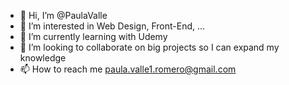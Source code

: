 - 👋 Hi, I’m @PaulaValle
- 👀 I’m interested in Web Design, Front-End, ...
- 🌱 I’m currently learning with Udemy
- 💞️ I’m looking to collaborate on big projects so I can expand my knowledge
- 📫 How to reach me paula.valle1.romero@gmail.com

<!---
PaulaValle/PaulaValle is a ✨ special ✨ repository because its `README.md` (this file) appears on your GitHub profile.
You can click the Preview link to take a look at your changes.
--->
